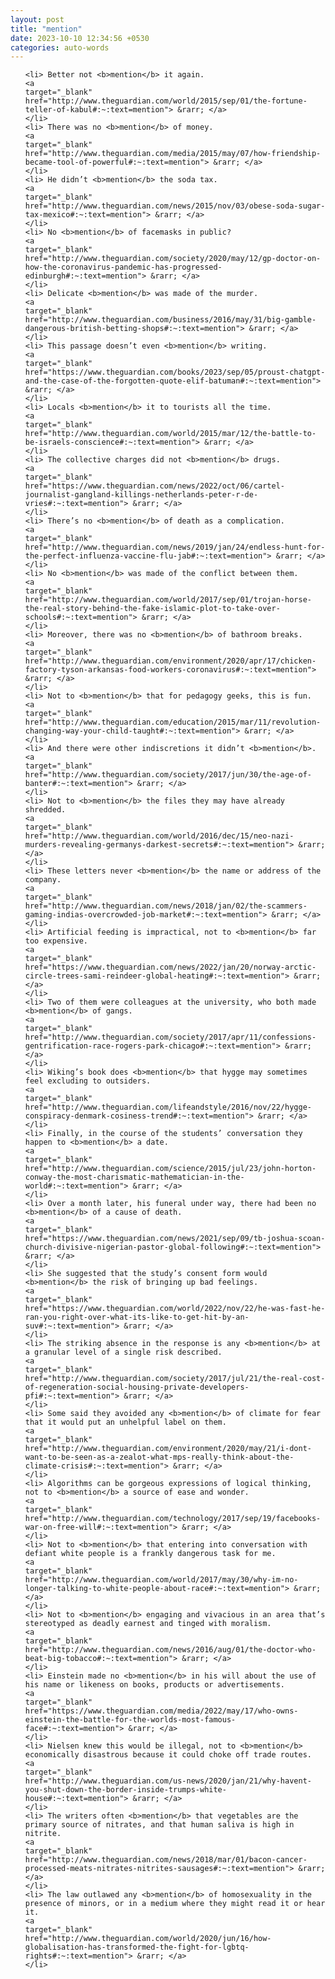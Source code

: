```yaml
---
layout: post
title: "mention"
date: 2023-10-10 12:34:56 +0530
categories: auto-words
---
```

<ol>

    <li> Better not <b>mention</b> it again.
    <a 
    target="_blank" 
    href="http://www.theguardian.com/world/2015/sep/01/the-fortune-teller-of-kabul#:~:text=mention"> &rarr; </a>
    </li>
    <li> There was no <b>mention</b> of money.
    <a 
    target="_blank" 
    href="http://www.theguardian.com/media/2015/may/07/how-friendship-became-tool-of-powerful#:~:text=mention"> &rarr; </a>
    </li>
    <li> He didn’t <b>mention</b> the soda tax.
    <a 
    target="_blank" 
    href="http://www.theguardian.com/news/2015/nov/03/obese-soda-sugar-tax-mexico#:~:text=mention"> &rarr; </a>
    </li>
    <li> No <b>mention</b> of facemasks in public?
    <a 
    target="_blank" 
    href="http://www.theguardian.com/society/2020/may/12/gp-doctor-on-how-the-coronavirus-pandemic-has-progressed-edinburgh#:~:text=mention"> &rarr; </a>
    </li>
    <li> Delicate <b>mention</b> was made of the murder.
    <a 
    target="_blank" 
    href="http://www.theguardian.com/business/2016/may/31/big-gamble-dangerous-british-betting-shops#:~:text=mention"> &rarr; </a>
    </li>
    <li> This passage doesn’t even <b>mention</b> writing.
    <a 
    target="_blank" 
    href="https://www.theguardian.com/books/2023/sep/05/proust-chatgpt-and-the-case-of-the-forgotten-quote-elif-batuman#:~:text=mention"> &rarr; </a>
    </li>
    <li> Locals <b>mention</b> it to tourists all the time.
    <a 
    target="_blank" 
    href="http://www.theguardian.com/world/2015/mar/12/the-battle-to-be-israels-conscience#:~:text=mention"> &rarr; </a>
    </li>
    <li> The collective charges did not <b>mention</b> drugs.
    <a 
    target="_blank" 
    href="https://www.theguardian.com/news/2022/oct/06/cartel-journalist-gangland-killings-netherlands-peter-r-de-vries#:~:text=mention"> &rarr; </a>
    </li>
    <li> There’s no <b>mention</b> of death as a complication.
    <a 
    target="_blank" 
    href="http://www.theguardian.com/news/2019/jan/24/endless-hunt-for-the-perfect-influenza-vaccine-flu-jab#:~:text=mention"> &rarr; </a>
    </li>
    <li> No <b>mention</b> was made of the conflict between them.
    <a 
    target="_blank" 
    href="http://www.theguardian.com/world/2017/sep/01/trojan-horse-the-real-story-behind-the-fake-islamic-plot-to-take-over-schools#:~:text=mention"> &rarr; </a>
    </li>
    <li> Moreover, there was no <b>mention</b> of bathroom breaks.
    <a 
    target="_blank" 
    href="http://www.theguardian.com/environment/2020/apr/17/chicken-factory-tyson-arkansas-food-workers-coronavirus#:~:text=mention"> &rarr; </a>
    </li>
    <li> Not to <b>mention</b> that for pedagogy geeks, this is fun.
    <a 
    target="_blank" 
    href="http://www.theguardian.com/education/2015/mar/11/revolution-changing-way-your-child-taught#:~:text=mention"> &rarr; </a>
    </li>
    <li> And there were other indiscretions it didn’t <b>mention</b>.
    <a 
    target="_blank" 
    href="http://www.theguardian.com/society/2017/jun/30/the-age-of-banter#:~:text=mention"> &rarr; </a>
    </li>
    <li> Not to <b>mention</b> the files they may have already shredded.
    <a 
    target="_blank" 
    href="http://www.theguardian.com/world/2016/dec/15/neo-nazi-murders-revealing-germanys-darkest-secrets#:~:text=mention"> &rarr; </a>
    </li>
    <li> These letters never <b>mention</b> the name or address of the company.
    <a 
    target="_blank" 
    href="http://www.theguardian.com/news/2018/jan/02/the-scammers-gaming-indias-overcrowded-job-market#:~:text=mention"> &rarr; </a>
    </li>
    <li> Artificial feeding is impractical, not to <b>mention</b> far too expensive.
    <a 
    target="_blank" 
    href="https://www.theguardian.com/news/2022/jan/20/norway-arctic-circle-trees-sami-reindeer-global-heating#:~:text=mention"> &rarr; </a>
    </li>
    <li> Two of them were colleagues at the university, who both made <b>mention</b> of gangs.
    <a 
    target="_blank" 
    href="http://www.theguardian.com/society/2017/apr/11/confessions-gentrification-race-rogers-park-chicago#:~:text=mention"> &rarr; </a>
    </li>
    <li> Wiking’s book does <b>mention</b> that hygge may sometimes feel excluding to outsiders.
    <a 
    target="_blank" 
    href="http://www.theguardian.com/lifeandstyle/2016/nov/22/hygge-conspiracy-denmark-cosiness-trend#:~:text=mention"> &rarr; </a>
    </li>
    <li> Finally, in the course of the students’ conversation they happen to <b>mention</b> a date.
    <a 
    target="_blank" 
    href="http://www.theguardian.com/science/2015/jul/23/john-horton-conway-the-most-charismatic-mathematician-in-the-world#:~:text=mention"> &rarr; </a>
    </li>
    <li> Over a month later, his funeral under way, there had been no <b>mention</b> of a cause of death.
    <a 
    target="_blank" 
    href="https://www.theguardian.com/news/2021/sep/09/tb-joshua-scoan-church-divisive-nigerian-pastor-global-following#:~:text=mention"> &rarr; </a>
    </li>
    <li> She suggested that the study’s consent form would <b>mention</b> the risk of bringing up bad feelings.
    <a 
    target="_blank" 
    href="https://www.theguardian.com/world/2022/nov/22/he-was-fast-he-ran-you-right-over-what-its-like-to-get-hit-by-an-suv#:~:text=mention"> &rarr; </a>
    </li>
    <li> The striking absence in the response is any <b>mention</b> at a granular level of a single risk described.
    <a 
    target="_blank" 
    href="http://www.theguardian.com/society/2017/jul/21/the-real-cost-of-regeneration-social-housing-private-developers-pfi#:~:text=mention"> &rarr; </a>
    </li>
    <li> Some said they avoided any <b>mention</b> of climate for fear that it would put an unhelpful label on them.
    <a 
    target="_blank" 
    href="http://www.theguardian.com/environment/2020/may/21/i-dont-want-to-be-seen-as-a-zealot-what-mps-really-think-about-the-climate-crisis#:~:text=mention"> &rarr; </a>
    </li>
    <li> Algorithms can be gorgeous expressions of logical thinking, not to <b>mention</b> a source of ease and wonder.
    <a 
    target="_blank" 
    href="http://www.theguardian.com/technology/2017/sep/19/facebooks-war-on-free-will#:~:text=mention"> &rarr; </a>
    </li>
    <li> Not to <b>mention</b> that entering into conversation with defiant white people is a frankly dangerous task for me.
    <a 
    target="_blank" 
    href="http://www.theguardian.com/world/2017/may/30/why-im-no-longer-talking-to-white-people-about-race#:~:text=mention"> &rarr; </a>
    </li>
    <li> Not to <b>mention</b> engaging and vivacious in an area that’s stereotyped as deadly earnest and tinged with moralism.
    <a 
    target="_blank" 
    href="http://www.theguardian.com/news/2016/aug/01/the-doctor-who-beat-big-tobacco#:~:text=mention"> &rarr; </a>
    </li>
    <li> Einstein made no <b>mention</b> in his will about the use of his name or likeness on books, products or advertisements.
    <a 
    target="_blank" 
    href="https://www.theguardian.com/media/2022/may/17/who-owns-einstein-the-battle-for-the-worlds-most-famous-face#:~:text=mention"> &rarr; </a>
    </li>
    <li> Nielsen knew this would be illegal, not to <b>mention</b> economically disastrous because it could choke off trade routes.
    <a 
    target="_blank" 
    href="http://www.theguardian.com/us-news/2020/jan/21/why-havent-you-shut-down-the-border-inside-trumps-white-house#:~:text=mention"> &rarr; </a>
    </li>
    <li> The writers often <b>mention</b> that vegetables are the primary source of nitrates, and that human saliva is high in nitrite.
    <a 
    target="_blank" 
    href="http://www.theguardian.com/news/2018/mar/01/bacon-cancer-processed-meats-nitrates-nitrites-sausages#:~:text=mention"> &rarr; </a>
    </li>
    <li> The law outlawed any <b>mention</b> of homosexuality in the presence of minors, or in a medium where they might read it or hear it.
    <a 
    target="_blank" 
    href="http://www.theguardian.com/world/2020/jun/16/how-globalisation-has-transformed-the-fight-for-lgbtq-rights#:~:text=mention"> &rarr; </a>
    </li>